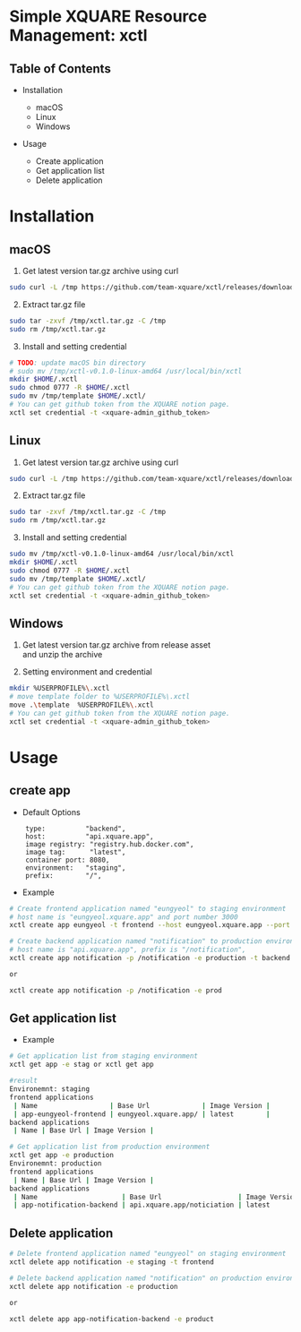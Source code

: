 # Simple XQUARE Resource Management: xctl

## Table of Contents

- Installation

  - macOS
  - Linux
  - Windows

- Usage
  - Create application
  - Get application list
  - Delete application

# Installation

## macOS

1. Get latest version tar.gz archive using curl

```bash
sudo curl -L /tmp https://github.com/team-xquare/xctl/releases/download/v0.1.0/xctl-v0.1.0-linux-amd64.tar.gz > /tmp/xctl.tar.gz
```

2. Extract tar.gz file

```bash
sudo tar -zxvf /tmp/xctl.tar.gz -C /tmp
sudo rm /tmp/xctl.tar.gz
```

3. Install and setting credential

```bash
# TODO: update macOS bin directory
# sudo mv /tmp/xctl-v0.1.0-linux-amd64 /usr/local/bin/xctl
mkdir $HOME/.xctl
sudo chmod 0777 -R $HOME/.xctl
sudo mv /tmp/template $HOME/.xctl/
# You can get github token from the XQUARE notion page.
xctl set credential -t <xquare-admin_github_token>
```

## Linux

1. Get latest version tar.gz archive using curl

```bash
sudo curl -L /tmp https://github.com/team-xquare/xctl/releases/download/v0.1.0/xctl-v0.1.0-linux-amd64.tar.gz > /tmp/xctl.tar.gz
```

2. Extract tar.gz file

```bash
sudo tar -zxvf /tmp/xctl.tar.gz -C /tmp
sudo rm /tmp/xctl.tar.gz
```

3. Install and setting credential

```bash
sudo mv /tmp/xctl-v0.1.0-linux-amd64 /usr/local/bin/xctl
mkdir $HOME/.xctl
sudo chmod 0777 -R $HOME/.xctl
sudo mv /tmp/template $HOME/.xctl/
# You can get github token from the XQUARE notion page.
xctl set credential -t <xquare-admin_github_token>
```

## Windows

1. Get latest version tar.gz archive from release asset <br>
   and unzip the archive

2. Setting environment and credential

```bash
mkdir %USERPROFILE%\.xctl
# move template folder to %USERPROFILE%\.xctl
move .\template  %USERPROFILE%\.xctl
# You can get github token from the XQUARE notion page.
xctl set credential -t <xquare-admin_github_token>
```

# Usage

## create app

- Default Options

```
	type:          "backend",
	host:          "api.xquare.app",
	image registry: "registry.hub.docker.com",
	image tag:      "latest",
	container port: 8080,
	environment:   "staging",
	prefix:        "/",
```

- Example

```bash
# Create frontend application named "eungyeol" to staging environment
# host name is "eungyeol.xquare.app" and port number 3000
xctl create app eungyeol -t frontend --host eungyeol.xquare.app --port 3000

# Create backend application named "notification" to production environment
# host name is "api.xquare.app", prefix is "/notification",
xctl create app notification -p /notification -e production -t backend

or

xctl create app notification -p /notification -e prod
```

## Get application list

- Example

```bash
# Get application list from staging environment
xctl get app -e stag or xctl get app

#result
Environemnt: staging
frontend applications
 | Name                  | Base Url             | Image Version |
 | app-eungyeol-frontend | eungyeol.xquare.app/ | latest        |
backend applications
 | Name | Base Url | Image Version |

# Get application list from production environment
xctl get app -e production
Environemnt: production
frontend applications
 | Name | Base Url | Image Version |
backend applications
 | Name                     | Base Url                   | Image Version |
 | app-notification-backend | api.xquare.app/noticiation | latest        |
```

## Delete application

```bash
# Delete frontend application named "eungyeol" on staging environment
xctl delete app notification -e staging -t frontend

# Delete backend application named "notification" on production environment
xctl delete app notification -e production

or

xctl delete app app-notification-backend -e product
```
